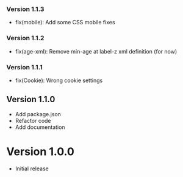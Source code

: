 ### Version 1.1.3

- fix(mobile): Add some CSS mobile fixes

### Version 1.1.2

- fix(age-xml): Remove min-age at label-z xml definition (for now)

### Version 1.1.1

- fix(Cookie): Wrong cookie settings

## Version 1.1.0

- Add package.json
- Refactor code
- Add documentation

# Version 1.0.0

- Initial release
